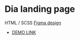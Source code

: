 # Dia landing page
HTML / SCSS
[Figma design](https://www.figma.com/file/7qwsWggv9BAxMi2VPhBuPr/Air-(formerly-Dia)?node-id=9138%3A35)
- [DEMO LINK](https://batick3737.github.io/layout_dia/)
